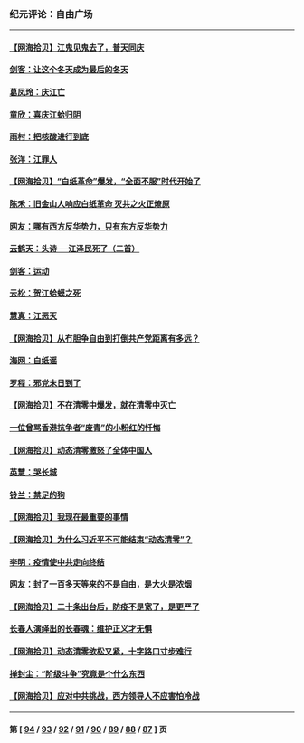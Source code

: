 ### 纪元评论：自由广场
---
#### [【网海拾贝】江鬼见鬼去了，普天同庆](../../pages/nsc993/n13878138.md) 
#### [剑客：让这个冬天成为最后的冬天](../../pages/nsc993/n13878201.md) 
#### [葛凤玲：庆江亡](../../pages/nsc993/n13878200.md) 
#### [童欣：喜庆江蛤归阴](../../pages/nsc993/n13878135.md) 
#### [雨村：把核酸进行到底](../../pages/nsc993/n13877930.md) 
#### [张洋：江罪人](../../pages/nsc993/n13877942.md) 
#### [【网海拾贝】“白纸革命”爆发，“全面不服”时代开始了](../../pages/nsc993/n13877741.md) 
#### [陈禾：旧金山人响应白纸革命 灭共之火正燎原](../../pages/nsc993/n13877745.md) 
#### [网友：哪有西方反华势力，只有东方反华势力](../../pages/nsc993/n13876256.md) 
#### [云鹤天：头诗──江泽民死了（二首）](../../pages/nsc993/n13876697.md) 
#### [剑客：运动](../../pages/nsc993/n13876695.md) 
#### [云松：贺江蛤蟆之死](../../pages/nsc993/n13876639.md) 
#### [慧真：江恶灭](../../pages/nsc993/n13876597.md) 
#### [【网海拾贝】从冇胆争自由到打倒共产党距离有多远？](../../pages/nsc993/n13876014.md) 
#### [海网：白纸谣](../../pages/nsc993/n13875871.md) 
#### [罗程：邪党末日到了](../../pages/nsc993/n13875853.md) 
#### [【网海拾贝】不在清零中爆发，就在清零中灭亡](../../pages/nsc993/n13875537.md) 
#### [一位曾骂香港抗争者“废青”的小粉红的忏悔](../../pages/nsc993/n13875071.md) 
#### [【网海拾贝】动态清零激怒了全体中国人](../../pages/nsc993/n13874505.md) 
#### [英慧：哭长城](../../pages/nsc993/n13874522.md) 
#### [铃兰：禁足的狗](../../pages/nsc993/n13874311.md) 
#### [【网海拾贝】我现在最重要的事情](../../pages/nsc993/n13874026.md) 
#### [【网海拾贝】为什么习近平不可能结束“动态清零”？](../../pages/nsc993/n13873811.md) 
#### [李明：疫情使中共走向终结](../../pages/nsc993/n13873538.md) 
#### [网友：封了一百多天等来的不是自由，是大火是浓烟](../../pages/nsc993/n13873517.md) 
#### [【网海拾贝】二十条出台后，防疫不是宽了，是更严了](../../pages/nsc993/n13872948.md) 
#### [长春人演绎出的长春魂：维护正义才无惧](../../pages/nsc993/n13871764.md) 
#### [【网海拾贝】动态清零欲松又紧，十字路口寸步难行](../../pages/nsc993/n13872220.md) 
#### [掸封尘：“阶级斗争”究竟是个什么东西](../../pages/nsc993/n13871387.md) 
#### [【网海拾贝】应对中共挑战，西方领导人不应害怕冷战](../../pages/nsc993/n13870990.md) 

---
#### 第 [ [94](./94.md) / [93](./93.md) / [92](./92.md) / [91](./91.md) / [90](./90.md) / [89](./89.md) / [88](./88.md) / [87](./87.md) ] 页
